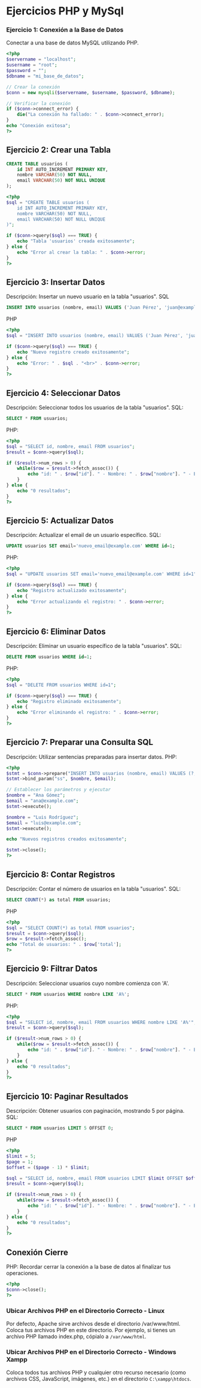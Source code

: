 # Ejercicios PHP y MySql
### Ejercicio 1: Conexión a la Base de Datos
Conectar a una base de datos MySQL utilizando PHP.
```php
<?php
$servername = "localhost";
$username = "root";
$password = "";
$dbname = "mi_base_de_datos";

// Crear la conexión
$conn = new mysqli($servername, $username, $password, $dbname);

// Verificar la conexión
if ($conn->connect_error) {
    die("La conexión ha fallado: " . $conn->connect_error);
}
echo "Conexión exitosa";
?>
```
## Ejercicio 2: Crear una Tabla
```sql
CREATE TABLE usuarios (
    id INT AUTO_INCREMENT PRIMARY KEY,
    nombre VARCHAR(50) NOT NULL,
    email VARCHAR(50) NOT NULL UNIQUE
);
```
```php
<?php
$sql = "CREATE TABLE usuarios (
    id INT AUTO_INCREMENT PRIMARY KEY,
    nombre VARCHAR(50) NOT NULL,
    email VARCHAR(50) NOT NULL UNIQUE
)";

if ($conn->query($sql) === TRUE) {
    echo "Tabla 'usuarios' creada exitosamente";
} else {
    echo "Error al crear la tabla: " . $conn->error;
}
?>
```
## Ejercicio 3: Insertar Datos
Descripción: Insertar un nuevo usuario en la tabla "usuarios".
SQL
```sql
INSERT INTO usuarios (nombre, email) VALUES ('Juan Pérez', 'juan@example.com');
```
PHP
```php
<?php
$sql = "INSERT INTO usuarios (nombre, email) VALUES ('Juan Pérez', 'juan@example.com')";

if ($conn->query($sql) === TRUE) {
    echo "Nuevo registro creado exitosamente";
} else {
    echo "Error: " . $sql . "<br>" . $conn->error;
}
?>
```
## Ejercicio 4: Seleccionar Datos
Descripción: Seleccionar todos los usuarios de la tabla "usuarios".
SQL:
```sql
SELECT * FROM usuarios;
```
PHP:
```php
<?php
$sql = "SELECT id, nombre, email FROM usuarios";
$result = $conn->query($sql);

if ($result->num_rows > 0) {
    while($row = $result->fetch_assoc()) {
        echo "id: " . $row["id"]. " - Nombre: " . $row["nombre"]. " - Email: " . $row["email"]. "<br>";
    }
} else {
    echo "0 resultados";
}
?>
```
## Ejercicio 5: Actualizar Datos
Descripción: Actualizar el email de un usuario específico.
SQL:
```sql
UPDATE usuarios SET email='nuevo_email@example.com' WHERE id=1;
```
PHP:
```php
<?php
$sql = "UPDATE usuarios SET email='nuevo_email@example.com' WHERE id=1";

if ($conn->query($sql) === TRUE) {
    echo "Registro actualizado exitosamente";
} else {
    echo "Error actualizando el registro: " . $conn->error;
}
?>
```
## Ejercicio 6: Eliminar Datos
Descripción: Eliminar un usuario específico de la tabla "usuarios".
SQL:
```sql
DELETE FROM usuarios WHERE id=1;
```
PHP:
```php
<?php
$sql = "DELETE FROM usuarios WHERE id=1";

if ($conn->query($sql) === TRUE) {
    echo "Registro eliminado exitosamente";
} else {
    echo "Error eliminando el registro: " . $conn->error;
}
?>
```
## Ejercicio 7: Preparar una Consulta SQL
Descripción: Utilizar sentencias preparadas para insertar datos.
PHP:
```php
<?php
$stmt = $conn->prepare("INSERT INTO usuarios (nombre, email) VALUES (?, ?)");
$stmt->bind_param("ss", $nombre, $email);

// Establecer los parámetros y ejecutar
$nombre = "Ana Gómez";
$email = "ana@example.com";
$stmt->execute();

$nombre = "Luis Rodríguez";
$email = "luis@example.com";
$stmt->execute();

echo "Nuevos registros creados exitosamente";

$stmt->close();
?>
```
## Ejercicio 8: Contar Registros
Descripción: Contar el número de usuarios en la tabla "usuarios".
SQL:
```sql
SELECT COUNT(*) as total FROM usuarios;
```
PHP
```php
<?php
$sql = "SELECT COUNT(*) as total FROM usuarios";
$result = $conn->query($sql);
$row = $result->fetch_assoc();
echo "Total de usuarios: " . $row['total'];
?>
```
## Ejercicio 9: Filtrar Datos
Descripción: Seleccionar usuarios cuyo nombre comienza con 'A'.
```sql
SELECT * FROM usuarios WHERE nombre LIKE 'A%';
```
PHP:
```php
<?php
$sql = "SELECT id, nombre, email FROM usuarios WHERE nombre LIKE 'A%'";
$result = $conn->query($sql);

if ($result->num_rows > 0) {
    while($row = $result->fetch_assoc()) {
        echo "id: " . $row["id"]. " - Nombre: " . $row["nombre"]. " - Email: " . $row["email"]. "<br>";
    }
} else {
    echo "0 resultados";
}
?>
```
## Ejercicio 10: Paginar Resultados
Descripción: Obtener usuarios con paginación, mostrando 5 por página.
SQL:
```sql
SELECT * FROM usuarios LIMIT 5 OFFSET 0;
```
PHP
```php
<?php
$limit = 5;
$page = 1;
$offset = ($page - 1) * $limit;

$sql = "SELECT id, nombre, email FROM usuarios LIMIT $limit OFFSET $offset";
$result = $conn->query($sql);

if ($result->num_rows > 0) {
    while($row = $result->fetch_assoc()) {
        echo "id: " . $row["id"]. " - Nombre: " . $row["nombre"]. " - Email: " . $row["email"]. "<br>";
    }
} else {
    echo "0 resultados";
}
?>
```
## Conexión Cierre
PHP:
Recordar cerrar la conexión a la base de datos al finalizar tus operaciones.
```php
<?php
$conn->close();
?>
```
### Ubicar Archivos PHP en el Directorio Correcto - Linux
Por defecto, Apache sirve archivos desde el directorio /var/www/html. Coloca tus archivos PHP en este directorio.
Por ejemplo, si tienes un archivo PHP llamado index.php, cópialo a `/var/www/html`.
### Ubicar Archivos PHP en el Directorio Correcto - Windows Xampp
Coloca todos tus archivos PHP y cualquier otro recurso necesario (como archivos CSS, JavaScript, imágenes, etc.) en el directorio `C:\xampp\htdocs`.



